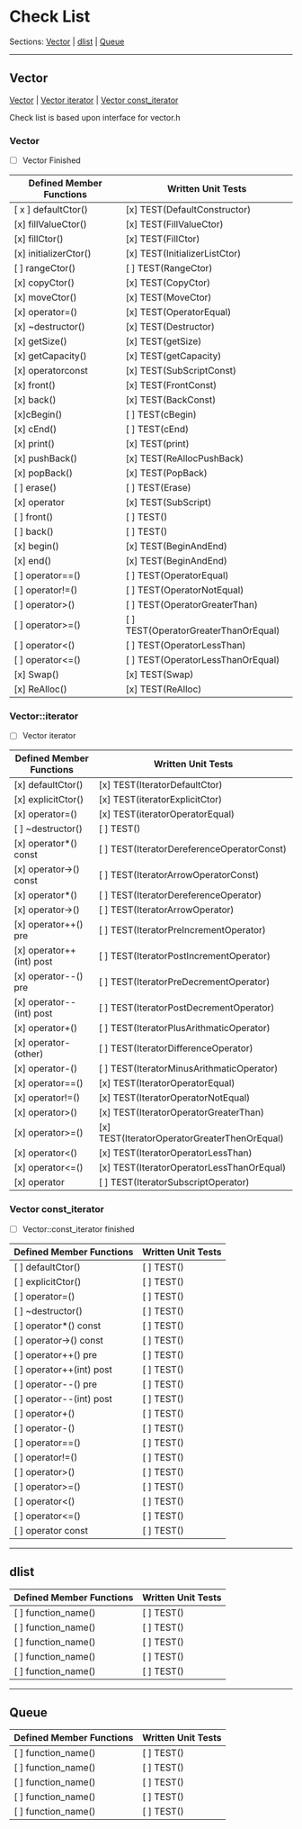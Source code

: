 # Check List    

Sections: [Vector](#vector) | [dlist](#dlist) | [Queue](#queue)

----

## Vector
[Vector<T>](#Vector<T>) | [Vector<T> iterator](#Vector<T>%20iterator) | [Vector<T> const_iterator](#Vector<T>%20const_iterator)

Check list is based upon interface for vector.h
  
### Vector<T>
  
- [ ] Vector<T> Finished
  
| Defined Member Functions | Written Unit Tests |
| --- | --- |
| [ x ] defaultCtor() | [x] TEST(DefaultConstructor) |
| [x] fillValueCtor() | [x] TEST(FillValueCtor) |
| [x] fillCtor() | [x] TEST(FillCtor) |
| [x] initializerCtor() | [x] TEST(InitializerListCtor) |
| [ ] rangeCtor() | [ ] TEST(RangeCtor) |
| [x] copyCtor() | [x] TEST(CopyCtor) |
| [x] moveCtor() | [x] TEST(MoveCtor) |
| [x] operator=() | [x] TEST(OperatorEqual) |
| [x] ~destructor() | [x] TEST(Destructor) |
| [x] getSize() | [x] TEST(getSize) |
| [x] getCapacity() | [x] TEST(getCapacity) |
| [x] operator[]()const | [x] TEST(SubScriptConst) |
| [x] front() | [x] TEST(FrontConst) |
| [x] back() | [x] TEST(BackConst) |
| [x]cBegin() | [ ] TEST(cBegin) |
| [x] cEnd() | [ ] TEST(cEnd) |
| [x] print() | [x] TEST(print) |
| [x] pushBack() | [x] TEST(ReAllocPushBack) |
| [x] popBack() | [x] TEST(PopBack) |
| [ ] erase() | [ ] TEST(Erase) |
| [x] operator[]() | [x] TEST(SubScript) |
| [ ] front() | [ ] TEST() |
| [ ] back() | [ ] TEST() |
| [x] begin() | [x] TEST(BeginAndEnd) |
| [x] end() | [x] TEST(BeginAndEnd) |
| [ ] operator==() | [ ] TEST(OperatorEqual) |
| [ ] operator!=() | [ ] TEST(OperatorNotEqual) |
| [ ] operator>() | [ ] TEST(OperatorGreaterThan) |
| [ ] operator>=() | [ ] TEST(OperatorGreaterThanOrEqual) |
| [ ] operator<() | [ ] TEST(OperatorLessThan) |
| [ ] operator<=() | [ ] TEST(OperatorLessThanOrEqual) |
| [x] Swap() | [x] TEST(Swap) |
| [x] ReAlloc() | [x] TEST(ReAlloc) |

### Vector<T>::iterator
 
- [ ] Vector<T> iterator

| Defined Member Functions | Written Unit Tests |
| --- | --- |
| [x] defaultCtor() | [x] TEST(IteratorDefaultCtor) |
| [x] explicitCtor() | [x] TEST(iteratorExplicitCtor) |
| [x] operator=() | [x] TEST(iteratorOperatorEqual) |
| [ ] ~destructor() | [ ] TEST() |
| [x] operator*() const | [ ] TEST(IteratorDereferenceOperatorConst) |
| [x] operator->() const | [ ] TEST(IteratorArrowOperatorConst) |
| [x] operator*() | [ ] TEST(IteratorDereferenceOperator) |
| [x] operator->() | [ ] TEST(IteratorArrowOperator) |
| [x] operator++() pre | [ ] TEST(IteratorPreIncrementOperator) |
| [x] operator++(int) post | [ ] TEST(IteratorPostIncrementOperator) |
| [x] operator--() pre | [ ] TEST(IteratorPreDecrementOperator) |
| [x] operator--(int) post | [ ] TEST(IteratorPostDecrementOperator) |
| [x] operator+() | [ ] TEST(IteratorPlusArithmaticOperator) |
| [x] operator-(other) | [ ] TEST(IteratorDifferenceOperator) |
| [x] operator-() | [ ] TEST(IteratorMinusArithmaticOperator) |
| [x] operator==() | [x] TEST(IteratorOperatorEqual) |
| [x] operator!=() | [x] TEST(IteratorOperatorNotEqual) |
| [x] operator>() | [x] TEST(IteratorOperatorGreaterThan) |
| [x] operator>=() | [x] TEST(IteratorOperatorGreaterThenOrEqual) |
| [x] operator<() | [x] TEST(IteratorOperatorLessThan) |
| [x] operator<=() | [x] TEST(IteratorOperatorLessThanOrEqual) |
| [x] operator[]() | [ ] TEST(IteratorSubscriptOperator) |

### Vector<T> const_iterator 
  
- [ ] Vector<T>::const_iterator finished

| Defined Member Functions | Written Unit Tests |
| --- | --- |
| [ ] defaultCtor() | [ ] TEST() |
| [ ] explicitCtor() | [ ] TEST() |
| [ ] operator=() | [ ] TEST() |
| [ ] ~destructor() | [ ] TEST() |
| [ ] operator*() const | [ ] TEST() |
| [ ] operator->() const | [ ] TEST() |
| [ ] operator++() pre | [ ] TEST() |
| [ ] operator++(int) post | [ ] TEST() |
| [ ] operator--() pre | [ ] TEST() |
| [ ] operator--(int) post | [ ] TEST() |
| [ ] operator+() | [ ] TEST() |
| [ ] operator-() | [ ] TEST() |
| [ ] operator==() | [ ] TEST() |
| [ ] operator!=() | [ ] TEST() |
| [ ] operator>() | [ ] TEST() |
| [ ] operator>=() | [ ] TEST() |
| [ ] operator<() | [ ] TEST() |
| [ ] operator<=() | [ ] TEST() |
| [ ] operator[]() const | [ ] TEST() |

----

## dlist

| Defined Member Functions | Written Unit Tests |
| --- | --- |
| [ ] function_name() | [ ] TEST() |
| [ ] function_name() | [ ] TEST() |
| [ ] function_name() | [ ] TEST() |
| [ ] function_name() | [ ] TEST() |
| [ ] function_name() | [ ] TEST() |

----
  
## Queue

| Defined Member Functions | Written Unit Tests |
| --- | --- |
| [ ] function_name() | [ ] TEST() |
| [ ] function_name() | [ ] TEST() |
| [ ] function_name() | [ ] TEST() |
| [ ] function_name() | [ ] TEST() |
| [ ] function_name() | [ ] TEST() |

